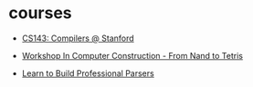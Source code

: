 # courses

- [CS143: Compilers @ Stanford](https://web.stanford.edu/class/cs143/)

- [Workshop In Computer Construction - From Nand to Tetris](https://www.cs.huji.ac.il/course/2004/nand2tet/)

- [Learn to Build Professional Parsers](https://tomassetti.me/antlr-course-2-edition/)
